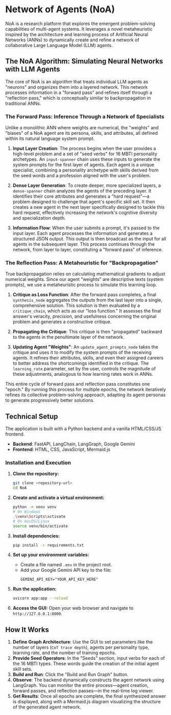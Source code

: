 # Network of Agents (NoA) 


NoA is a research platform that explores the emergent problem-solving capabilities of multi-agent systems. It leverages a novel metaheuristic inspired by the architecture and learning process of Artificial Neural Networks (ANNs) to dynamically create and refine a network of collaborative Large Language Model (LLM) agents.

## The NoA Algorithm: Simulating Neural Networks with LLM Agents

The core of NoA is an algorithm that treats individual LLM agents as "neurons" and organizes them into a layered network. This network processes information in a "forward pass" and refines itself through a "reflection pass," which is conceptually similar to backpropagation in traditional ANNs.

### The Forward Pass: Inference Through a Network of Specialists

Unlike a monolithic ANN where weights are numerical, the "weights" and "biases" of a NoA agent are its persona, skills, and attributes, all defined within its natural language system prompt.

1.  **Input Layer Creation**: The process begins when the user provides a high-level problem and a set of "seed verbs" for 16 MBTI personality archetypes. An `input-spanner` chain uses these inputs to generate the system prompts for the first layer of agents. Each agent is a unique specialist, combining a personality archetype with skills derived from the seed words and a profession aligned with the user's problem.

2.  **Dense Layer Generation**: To create deeper, more specialized layers, a `dense-spanner` chain analyzes the agents of the preceding layer. It identifies their core attributes and generates a "hard request"—a problem designed to challenge that agent's specific skill set. It then creates a new agent in the next layer specifically designed to tackle this hard request, effectively increasing the network's cognitive diversity and specialization depth.

3.  **Information Flow**: When the user submits a prompt, it's passed to the input layer. Each agent processes the information and generates a structured JSON output. This output is then broadcast as the input for all agents in the subsequent layer. This process continues through the network, from layer to layer, constituting a "forward pass" of inference.

### The Reflection Pass: A Metaheuristic for "Backpropagation"

True backpropagation relies on calculating mathematical gradients to adjust numerical weights. Since our agent "weights" are descriptive texts (system prompts), we use a metaheuristic process to simulate this learning loop.

1.  **Critique as Loss Function**: After the forward pass completes, a final `synthesis_node` aggregates the outputs from the last layer into a single, comprehensive solution. This solution is then evaluated by a `critique_chain`, which acts as our "loss function." It assesses the final answer's veracity, precision, and usefulness concerning the original problem and generates a constructive critique.

2.  **Propagating the Critique**: This critique is then "propagated" backward to the agents in the penultimate layer of the network.

3.  **Updating Agent "Weights"**: An `update_agent_prompts_node` takes the critique and uses it to modify the system prompts of the receiving agents. It refines their attributes, skills, and even their assigned careers to better address the shortcomings identified in the critique. The `learning_rate` parameter, set by the user, controls the magnitude of these adjustments, analogous to how learning rates work in ANNs.

This entire cycle of forward pass and reflection pass constitutes one "epoch." By running this process for multiple epochs, the network iteratively refines its collective problem-solving approach, adapting its agent personas to generate progressively better solutions.

## Technical Setup

The application is built with a Python backend and a vanilla HTML/CSS/JS frontend.

*   **Backend**: FastAPI, LangChain, LangGraph, Google Gemini
*   **Frontend**: HTML, CSS, JavaScript, Mermaid.js

### Installation and Execution

1.  **Clone the repository:**
    ```bash
    git clone <repository-url>
    cd NoA
    ```

2.  **Create and activate a virtual environment:**
    ```bash
    python -m venv venv
    # On Windows
    .\venv\Scripts\activate
    # On macOS/Linux
    source venv/bin/activate
    ```

3.  **Install dependencies:**
    ```bash
    pip install -r requirements.txt
    ```

4.  **Set up your environment variables:**
    *   Create a file named `.env` in the project root.
    *   Add your Google Gemini API key to the file:
        ```
        GEMINI_API_KEY="YOUR_API_KEY_HERE"
        ```

5.  **Run the application:**
    ```bash
    uvicorn app:app --reload
    ```

6.  **Access the GUI:**
    Open your web browser and navigate to `http://127.0.0.1:8000`.

## How It Works

1.  **Define Graph Architecture**: Use the GUI to set parameters like the number of layers (`CoT trace depth`), agents per personality type, learning rate, and the number of training epochs.
2.  **Provide Seed Operators**: In the "Seeds" section, input verbs for each of the 16 MBTI types. These words guide the creation of the initial agent skill sets.
3.  **Build and Run**: Click the "Build and Run Graph" button.
4.  **Observe**: The backend dynamically constructs the agent network using LangGraph. You can monitor the entire process—agent creation, forward passes, and reflection passes—in the real-time log viewer.
5.  **Get Results**: Once all epochs are complete, the final synthesized answer is displayed, along with a Mermaid.js diagram visualizing the structure of the generated agent network.
